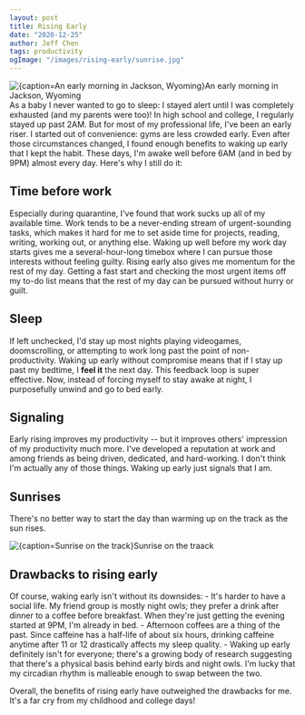 ```yaml
---
layout: post
title: Rising Early
date: "2020-12-25"
author: Jeff Chen
tags: productivity
ogImage: "/images/rising-early/sunrise.jpg"
---
```


![{caption=An early morning in Jackson, Wyoming}An early morning in Jackson, Wyoming](/images/rising-early/hero.jpg)
As a baby I never wanted to go to sleep: I stayed alert until I was completely exhausted (and my parents were too)! In high school and college, I regularly stayed up past 2AM. But for most of my professional life, I've been an early riser. I started out of convenience: gyms are less crowded early. Even after those circumstances changed, I found enough benefits to waking up early that I kept the habit. These days, I'm awake well before 6AM (and in bed by 9PM) almost every day. Here's why I still do it:

<!-- excerpt -->

## Time before work

Especially during quarantine, I've found that work sucks up all of my available time. Work tends to be a never-ending stream of urgent-sounding tasks, which makes it hard for me to set aside time for projects, reading, writing, working out, or anything else. Waking up well before my work day starts gives me a several-hour-long timebox where I can pursue those interests without feeling guilty.
Rising early also gives me momentum for the rest of my day. Getting a fast start and checking the most urgent items off my to-do list means that the rest of my day can be pursued without hurry or guilt.

## Sleep

If left unchecked, I'd stay up most nights playing videogames, doomscrolling, or attempting to work long past the point of non-productivity. Waking up early without compromise means that if I stay up past my bedtime, I **feel it** the next day. This feedback loop is super effective. Now, instead of forcing myself to stay awake at night, I purposefully unwind and go to bed early.

## Signaling

Early rising improves my productivity -- but it improves others' impression of my productivity much more. I've developed a reputation at work and among friends as being driven, dedicated, and hard-working. I don't think I'm actually any of those things. Waking up early just signals that I am.

## Sunrises

There's no better way to start the day than warming up on the track as the sun rises.

![{caption=Sunrise on the track}Sunrise on the traack](/images/rising-early/sunrise.jpg)

## Drawbacks to rising early

Of course, waking early isn't without its downsides: - It's harder to have a social life. My friend group is mostly night owls; they prefer a drink after dinner to a coffee before breakfast. When they're just getting the evening started at 9PM, I'm already in bed. - Afternoon coffees are a thing of the past. Since caffeine has a half-life of about six hours, drinking caffeine anytime after 11 or 12 drastically affects my sleep quality. - Waking up early definitely isn't for everyone; there's a growing body of research suggesting that there's a physical basis behind early birds and night owls. I'm lucky that my circadian rhythm is malleable enough to swap between the two.

Overall, the benefits of rising early have outweighed the drawbacks for me. It's a far cry from my childhood and college days!
